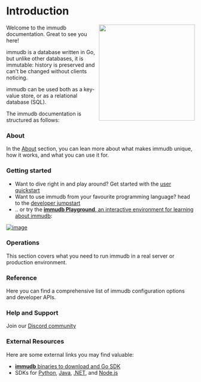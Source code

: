 # Introduction

<WrappedSection>

<img align="right" src="/logos/immudb-mascot.svg" width="256px"/>

Welcome to the immudb documentation. Great to see you here!

immudb is a database written in Go, but unlike other databases, it is immutable: history is preserved and can't be changed without clients noticing.

immudb can be used both as a key-value store, or as a relational database (SQL).

The immudb documentation is structured as follows:

</WrappedSection>



### About
In the [About](./about) section, you can lean more about what makes immudb unique, how it works, and what you can use it for.

### Getting started

  * Want to dive right in and play around? Get started with the [user quickstart](./quickstart)
  * Want to use immudb from your favourite programming language? head to the [developer jumpstart](./jumpstart)
  * .. or try the [**immudb Playground**, an interactive environment for learning about immudb](https://play.codenotary.com):

<WrappedSection thin>

  [![image](/playground.jpg)](https://play.codenotary.com)
	
</WrappedSection>
  
### Operations
This section covers what you need to run immudb in a real server or production environment.

### Reference
Here you can find a comprehensive list of immudb configuration options and developer APIs.

### Help and Support
Join our [Discord community](https://discord.gg/ThSJxNEHhZ)

<CnSocialButton social="discord" href="https://discord.gg/ThSJxNEHhZ" target="_blank" rel="external" bottom-offset="15"></CnSocialbutton>

### External Resources

  Here are some external links you may find valuable:

  - [**immudb** binaries to download and Go SDK](https://github.com/codenotary/immudb)
  - SDKs for [Python](https://github.com/codenotary/immudb-py), [Java](https://github.com/codenotary/immudb4j), [.NET](https://github.com/codenotary/immudb4dotnet), and [Node.js](https://github.com/codenotary/immudb-node)
  
  <CnSocialButton social="twitter" target="_blank" rel="external" href="https://twitter.com/intent/tweet?text=immudb:%20lightweight,%20high-speed%20immutable%20database!&url=https://github.com/codenotary/immudb"></CnSocialButton>

